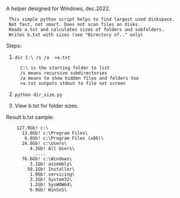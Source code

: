 
A helper designed for Windows, dec.2022.

     This simple python script helps to find largest used diskspace.
     Not fast, not smart. Does not scan files on disks.
     Reads a.txt and calculates sizes of folders and subfolders.
     Writes b.txt with sizes (see "Directory of.." only)

 Steps:

 1.     dir C:\ /s /a  >a.txt

          C:\ is the starting folder to list
          /s means recursive subdirectories
          /a means to show hidden files and folders too
          >a.txt outputs stdout to file not screen

 2.     python dir_size.py

 3.  View b.txt for folder sizes.
 
  Result b.txt sample:
 
        127.9Gb! c:\
          13.8Gb! c:\Program Files\
           6.8Gb! c:\Program Files (x86)\
          24.8Gb! c:\Users\
             4.2Gb! All Users\
	           ....
          76.6Gb! c:\Windows\
             3.1Gb! assembly\
            58.1Gb! Installer\
             1.0Gb! servicing\
             3.2Gb! System32\
             1.2Gb! SysWOW64\
             6.9Gb! WinSxS\

